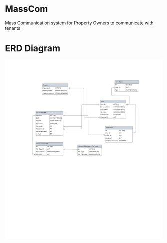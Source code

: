 # MassCom

Mass Communication system
for Property Owners to communicate with tenants

# ERD Diagram
![erd diagram](\src\main\resources\sql\erd_diagram.png)